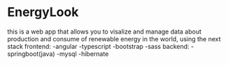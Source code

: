 # EnergyLook
this is a web app that allows you to visalize and manage data about production and consume of renewable energy in the world, using the next stack
frontend:
  -angular
  -typescript
  -bootstrap
  -sass
backend:
  -springboot(java)
  -mysql
  -hibernate
